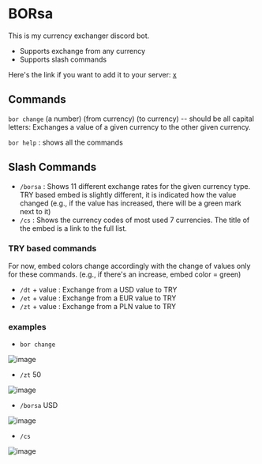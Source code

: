 # BORsa
This is my currency exchanger discord bot. 
- Supports exchange from any currency 
- Supports slash commands


Here's the link if you want to add it to your server: [x](https://discord.com/api/oauth2/authorize?client_id=1068183345298673734&permissions=414464657472&scope=bot) 

## Commands
```bor change``` (a number) (from currency) (to currency) -- should be all capital letters: Exchanges a value of a given currency to the other given currency.

```bor help``` : shows all the commands
## Slash Commands
- ```/borsa``` : Shows 11 different exchange rates for the given currency type. TRY based embed is slightly different, it is indicated how the value changed (e.g., if the value has increased, there will be a green mark next to it)
- ```/cs``` :  Shows the currency codes of most used 7 currencies. The title of the embed is a link to the full list. 

### TRY based commands

For now, embed colors change accordingly with the change of values only for these commands. (e.g., if there's an increase, embed color = green)

- ```/dt``` + value : Exchange from a USD value to TRY
- ```/et``` + value : Exchange from a EUR value to TRY
- ```/zt``` + value : Exchange from a PLN value to TRY

### examples 
 - ```bor change```
 
![image](https://user-images.githubusercontent.com/122313795/214985646-ec6c5c10-2f50-41ee-9f6d-d37b811ba321.png)

- ```/zt``` 50

![image](https://user-images.githubusercontent.com/122313795/214986251-0a3a3b08-e4f5-4e9f-87aa-7a178ba1a236.png)

- ```/borsa``` USD

![image](https://user-images.githubusercontent.com/122313795/215355652-f7f4a086-f2e2-4ca3-bc2f-a0e69f086e8e.png)

- ```/cs```

![image](https://user-images.githubusercontent.com/122313795/215355980-e304caa1-a264-423c-b72a-a638c433a752.png)








